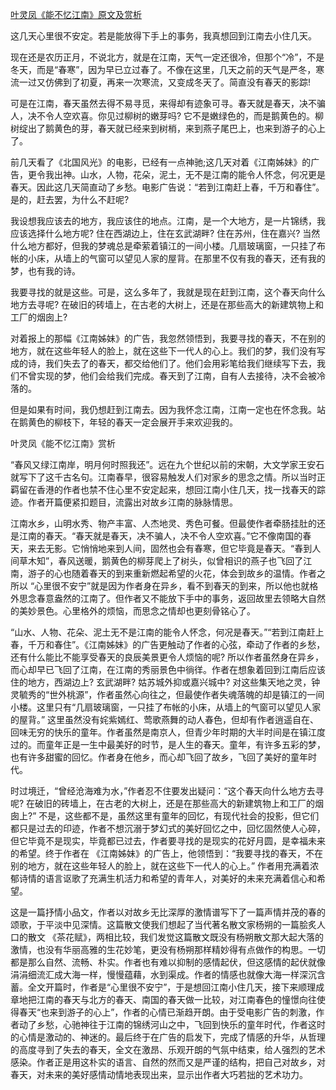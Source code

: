 [叶灵凤《能不忆江南》原文及赏析](https://www.vrrw.net/wx/9118.html)

这几天心里很不安定。若是能放得下手上的事务，我真想回到江南去小住几天。

现在还是农历正月，不说北方，就是在江南，天气一定还很冷，但那个“冷”，不是冬天，而是“春寒”，因为早已立过春了。不像在这里，几天之前的天气是严冬，寒流一过又仿佛到了初夏，再来一次寒流，又变成冬天了。简直没有春天的影踪!

可是在江南，春天虽然去得不易寻觅，来得却有迹象可寻。春天就是春天，决不骗人，决不令人空欢喜。你见过柳树的嫩芽吗? 它不是嫩绿色的，而是鹅黄色的。柳树绽出了鹅黄色的芽，春天就已经来到树梢，来到燕子尾巴上，也来到游子的心上了。



前几天看了《北国风光》的电影，已经有一点神驰;这几天对着《江南姊妹》的广告，更令我出神。山水，人物，花朵，泥土，无不是江南的能令人怀念，何况更是春天。因此这几天简直动了乡愁。电影广告说：“若到江南赶上春，千万和春住”。是的，赶去罢，为什么不赶呢?

我设想我应该去的地方，我应该住的地点。江南，是一个大地方，是一片锦绣，我应该选择什么地方呢? 住在西湖边上，住在玄武湖畔? 住在苏州，住在嘉兴? 当然什么地方都好，但我的梦魂总是牵萦着镇江的一间小楼。几扇玻璃窗，一只挂了布帐的小床，从墙上的气窗可以望见人家的屋背。在那里不仅有我的春天，还有我的梦，也有我的诗。

我要寻找的就是这些。可是，这么多年了，我就是现在赶到江南，这个春天向什么地方去寻呢? 在破旧的砖墙上，在古老的大树上，还是在那些高大的新建筑物上和工厂的烟囱上?

对着报上的那幅《江南姊妹》的广告，我忽然领悟到，我要寻找的春天，不在别的地方，就在这些年轻人的脸上，就在这些下一代人的心上。我们的梦，我们没有写成的诗，我们失去了的春天，都交给他们了。他们会用彩笔给我们继续写下去，我们不曾实现的梦，他们会给我们完成。春天到了江南，自有人去接待，决不会被冷落的。

但是如果有时间，我仍想赶到江南去。因为我怀念江南，江南一定也在怀念我。站在鹅黄色的柳枝下，年轻的春天一定会展开手来欢迎我的。

叶灵凤《能不忆江南》赏析

“春风又绿江南岸，明月何时照我还”。远在九个世纪以前的宋朝，大文学家王安石就写下了这千古名句。江南春早，很容易触发人们对家乡的思念之情。所以当时正羁留在香港的作者也禁不住心里不安定起来，想回江南小住几天，找一找春天的踪迹。作者开篇便紧扣题目，流露出对故乡江南的脉脉情思。

江南水乡，山明水秀、物产丰富、人杰地灵、秀色可餐。但最使作者牵肠挂肚的还是江南的春天。“春天就是春天，决不骗人，决不令人空欢喜。”它不像南国的春天，来去无影。它悄悄地来到人间，固然也会有春寒，但它毕竟是春天。“春到人间草木知”，春风送暖，鹅黄色的柳芽爬上了树头，似曾相识的燕子也飞回了江南，游子的心也随着春天的到来重新燃起希望的火花，体会到故乡的温情。作者之所以 “心里很不安宁”就是因为作者身在异乡，看不到春天的到来，所以他也就格外思念春意盎然的江南了。但作者又不能放下手中的事务，返回故里去领略大自然的美妙景色。心里格外的烦恼，而思念之情却也更刻骨铭心了。

“山水、人物、花朵、泥土无不是江南的能令人怀念，何况是春天。”“若到江南赶上春，千万和春住”。《江南姊妹》的广告更触动了作者的心弦，牵动了作者的乡愁，还有什么能比不能享受春天的良辰美景更令人烦恼的呢? 所以作者虽然身在异乡，而心却早已飞回了江南，在江南的秀丽景色中徜徉。作者在想象着回到江南后应该住的地方，西湖边上? 玄武湖畔? 姑苏城外抑或嘉兴城中? 对这些集天地之灵，钟灵毓秀的“世外桃源”，作者虽然心向往之，但最使作者失魂落魄的却是镇江的一间小楼。这里只有“几扇玻璃窗，一只挂了布帐的小床，从墙上的气窗可以望见人家的屋背。” 这里虽然没有姹紫嫣红、莺歌燕舞的动人春色，但却有作者逍遥自在、回味无穷的快乐的童年。作者虽然是南京人，但青少年时期的大半时间是在镇江度过的。而童年正是一生中最美好的时节，是人生的春天。童年，有许多五彩的梦，也有许多甜蜜的回忆。作者身在他乡，而心却飞回了故乡，飞回了美好的童年时代。

时过境迁，“曾经沧海难为水，”作者忍不住要发出疑问：“这个春天向什么地方去寻呢? 在破旧的砖墙上，在古老的大树上，还是在那些高大的新建筑物上和工厂的烟囱上?” 不是，这些都不是，虽然这里有童年的回忆，有现代社会的投影，但它们都只是过去的印迹，作者不想沉溺于梦幻式的美好回忆之中，回忆固然使人心碎，但它毕竟不是现实，毕竟都已过去，作者要寻找的是现实的花好月圆，是幸福未来的希望。终于作者在 《江南姊妹》的广告上，他领悟到：“我要寻找的春天，不在别的地方，就在这些年轻人的脸上，就在这些下一代人的心上。” 作者用充满着浓郁诗情的语言讴歌了充满生机活力和希望的青年人，对美好的未来充满着信心和希望。

这是一篇抒情小品文，作者以对故乡无比深厚的激情谱写下了一篇声情并茂的春的颂歌，于平淡中见深情。这篇散文使我们想起了当代著名散文家杨朔的一篇脍炙人口的散文 《茶花赋》，两相比较，我们发觉这篇散文既没有杨朔散文那大起大落的激情，也没有华丽高雅的生花妙笔，更没有杨朔那样精妙得有点做作的构思。一切都是那么自然、流畅、朴实。作者也有难以抑制的感情起伏，但这感情的起伏就像涓涓细流汇成大海一样，慢慢蕴藉，水到渠成。作者的情感也就像大海一样深沉含蓄。全文开篇时，作者是“心里很不安宁”，于是想回江南小住几天，接下来顺理成章地把江南的春天与北方的春天、南国的春天做一比较，对江南春色的憧憬向往使得春天“也来到游子的心上”，作者的心情已渐趋开朗。由于受电影广告的刺激，作者动了乡愁，心驰神往于江南的锦绣河山之中，飞回到快乐的童年时代，作者这时的心情是激动的、神迷的。最后终于在广告的启发下，完成了情感的升华，从哲理的高度寻到了失去的春天，全文在激昂、乐观开朗的气氛中结束，给人强烈的艺术感染。作者正是用这朴实的语言、自然的然而又是严谨的结构，把自己对故乡，对春天，对未来的美好感情动情地表现出来，显示出作者大巧若拙的艺术功力。

